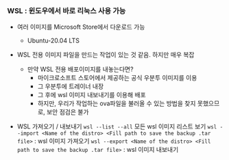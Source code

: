 ### WSL : 윈도우에서 바로 리눅스 사용 가능
- 여러 이미지를 Microsoft Store에서 다운로드 가능
  - Ubuntu-20.04 LTS
- WSL 전용 이미지 파일을 만드는 작업이 있는 것 같음. 하지만 매우 복잡
  - 만약 WSL 전용 배포이미지를 내놓는다면?
    - 마이크로소프트 스토어에서 제공하는 공식 우분투 이미지를 이용
    - 그 우분투에 트레이너 내장
    - 그 후에 wsl 이미지 내보내기를 이용해 배포
    - 하지만, 우리가 작업하는 ova파일을 불러올 수 있는 방법을 찾지 못했으므로, 보안 점검은 불가

- WSL 가져오기 / 내보내기
```wsl --list --all``` 모든 wsl 이미지 리스트 보기
```wsl --import <Name of the distro> <Fill path to save the backup .tar file>``` : wsl 이미지 가져오기
```wsl --export <Name of the distro> <Fill path to save the backup .tar file>``` : wsl 이미지 내보내기
